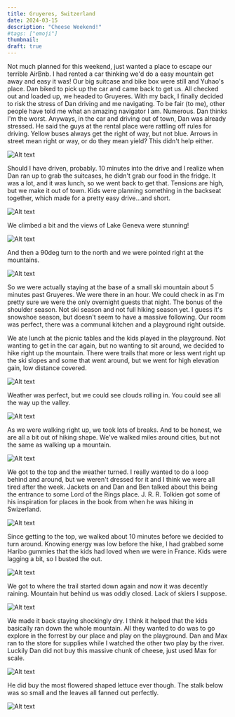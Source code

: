 ```yaml
---
title: Gruyeres, Switzerland
date: 2024-03-15
description: "Cheese Weekend!"
#tags: ["emoji"]
thumbnail: 
draft: true
---
```


Not much planned for this weekend, just wanted a place to escape our terrible AirBnb. I had rented a car thinking we'd do a easy mountain get away and easy it was! Our big suitcase and bike box were still and Yuhao's place. Dan biked to pick up the car and came back to get us. All checked out and loaded up, we headed to Gruyeres. With my back, I finally decided to risk the stress of Dan driving and me navigating. To be fair (to me), other people have told me what an amazing navigator I am. Numerous. Dan thinks I'm the worst. Anyways, in the car and driving out of town, Dan was already stressed. He said the guys at the rental place were rattling off rules for driving. Yellow buses always get the right of way, but not blue. Arrows in street mean right or way, or do they mean yield? This didn't help either.

![Alt text](/images/travel7/PXL_20240315_091328922.jpg)

Should I have driven, probably. 10 minutes into the drive and I realize when Dan ran up to grab the suitcases, he didn't grab our food in the fridge. It was a lot, and it was lunch, so we went back to get that. Tensions are high, but we make it out of town. Kids were planning something in the backseat together, which made for a pretty easy drive...and short.

![Alt text](/images/travel7/PXL_20240315_093936758.MP.jpg)

We climbed a bit and the views of Lake Geneva were stunning!

![Alt text](/images/travel7/PXL_20240315_094953528.jpg)

And then a 90deg turn to the north and we were pointed right at the mountains.

![Alt text](/images/travel7/PXL_20240315_101246769.jpg)

So we were actually staying at the base of a small ski mountain about 5 minutes past Gruyeres. We were there in an hour. We could check in as I'm pretty sure we were the only overnight guests that night. The bonus of the shoulder season. Not ski season and not full hiking season yet. I guess it's snowshoe season, but doesn't seem to have a massive following. Our room was perfect, there was a communal kitchen and a playground right outside.

We ate lunch at the picnic tables and the kids played in the playground. Not wanting to get in the car again, but no wanting to sit around, we decided to hike right up the mountain. There were trails that more or less went right up the ski slopes and some that went around, but we went for high elevation gain, low distance covered.

![Alt text](/images/travel7/PXL_20240315_121000027.jpg)

Weather was perfect, but we could see clouds rolling in. You could see all the way up the valley.

![Alt text](/images/travel7/PXL_20240315_121350940.jpg)

As we were walking right up, we took lots of breaks. And to be honest, we are all a bit out of hiking shape. We've walked miles around cities, but not the same as walking up a mountain.

![Alt text](/images/travel7/PXL_20240315_123243379.jpg)

We got to the top and the weather turned. I really wanted to do a loop behind and around, but we weren't dressed for it and I think we were all tired after the week. Jackets on and Dan and Ben talked about this being the entrance to some Lord of the Rings place. J. R. R. Tolkien got some of his inspiration for places in the book from when he was hiking in Swizerland. 

![Alt text](/images/travel7/PXL_20240315_123634554.jpg)

Since getting to the top, we walked about 10 minutes before we decided to turn around. Knowing energy was low before the hike, I had grabbed some Haribo gummies that the kids had loved when we were in France. Kids were lagging a bit, so I busted the out.

![Alt text](/images/travel7/PXL_20240315_125840314.jpg)

We got to where the trail started down again and now it was decently raining. Mountain hut behind us was oddly closed. Lack of skiers I suppose.

![Alt text](/images/travel7/PXL_20240315_131605213.jpg)

We made it back staying shockingly dry. I think it helped that the kids basically ran down the whole mountain. All they wanted to do was to go explore in the forrest by our place and play on the playground. Dan and Max ran to the store for supplies while I watched the other two play by the river. Luckily Dan did not buy this massive chunk of cheese, just used Max for scale.

![Alt text](/images/travel7/PXL_20240315_154716794.jpg)

He did buy the most flowered shaped lettuce ever though. The stalk below was so small and the leaves all fanned out perfectly.

![Alt text](/images/travel7/PXL_20240315_163059517.jpg)

